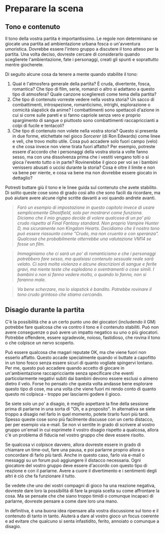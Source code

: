 # Preparare la scena

## Tono e contenuto
Il tono della vostra partita è importantissimo. Le regole non determinano se giocate una partita ad ambientazione urbana fosca o un'avventura umoristica. Dovrebbe essere l'intero gruppo a discutere il tono atteso per la partita. Una volta deciso, dovreste cercare di considerarlo quando sceglierete l'ambientazione, fate i personaggi, creati gli spunti e soprattutto mentre giocherete.

Di seguito alcune cosa da tenere a mente quando stabilite il tono:

1. Qual è l'atmosfera generale della partita? È cruda, divertente, fosca, romantica? Che tipo di film, serie, romanzi o altro si adattano a questo tipo di atmosfera? Quale canzone sceglieresti come tema della partita?
2. Che tipo di contenuto vorreste vedere nella vostra storia? Un sacco di combattimenti, introspezione, romanticismo, intrighi, esplorazione o comicità slapstick da anime? I combattimenti sono spettacoli d'azione in cui si corre sulle pareti e si fanno capriole senza vero e proprio spargimento di sangue o piuttosto sono combattimenti raccapriccianti a colpi di fucile e tentacoli?
3. Che tipo di contenuto non volete nella vostra storia? Questo si presenta in due forme, etichettate nel gioco *Sorcerer* (di Ron Edwards) come linee e veli, che trovo molto utile. Cosa può accadere solo fuori campo (velo) e che cosa invece non viene tirata fuori affatto? Per esempio, potreste essere d'accordo che i personaggi della vostra storia a volte fanno sesso, ma con una dissolvenza prima che i vestiti vengano tolti o si gioca l'evento tutto o in parte? Rovinerebbe il gioco per voi se i bambini venissero abusati o uccisi durante la storia? Cosa è oltre il limite e non va bene per niente, e cosa va bene ma non dovrebbe essere giocato in dettaglio?

Potresti buttare giù il tono e le linee guida sul contenuto che avete stabilito. Di solito queste cose sono di grado così alto che sono facili da ricordare, ma può aiutare avere alcune righe scritte davanti a voi quando andrete avanti.

> *Farò un esempio di impostazione in questo capitolo invece di usare semplicemente Ghostfield, solo per mostrarvi come funziona. Diciamo che il mio gruppo decide di volere qualcosa di un po' più crudo rispetto al Final Fantasy standard. Non proprio Vampire Hunter D, ma sicuramente non Kingdom Hearts. Decidiamo che il nostro tono può essere riassunto come "Crudo, ma non cruento e con speranza". Qualcosa che probabilmente otterrebbe una valutazione VM14 se fosse un film.*

> *Immaginiamo che ci sarà un po' di romanticismo e che i personaggi potrebbero fare sesso, ma qualsiasi contenuto sessuale reale sarà velato. Ci sarà molta violenza e alcune descrizioni di sangue e ferite gravi, ma niente teste che esplodono o sventramenti o cose simili. I bambini o non si fanno vedere molto, o quando lo fanno, non si faranno male.*

> *Va bene scherzare, ma lo slapstick è bandito. Potrebbe rovinare il tono crudo grintoso che stiamo cercando.*

## Disagio durante la partita
C'è la possibilità che a un certo punto uno dei giocatori (includendo il GM) potrebbe fare qualcosa che va contro il tono e il contenuto stabiliti. Può non avere conseguenze o può avere un impatto negatico su uno o più giocatori. Potrebbe offendere, essere sgradevole, noioso, fastidioso, che rovina il tono o che colpisce un nervo scoperto.

Può essere qualcosa che magari reputate OK, ma che viene fuori non esserlo affatto. Questo accade specialmente quando vi buttate a capofitto in un tono fosco senza essere sicuri di quanto vogliate spingervi lontano. Per me, questo può accadere quando accetto di giocare in un'ambientazione raccapricciante senza specificare che eventi particolarmente negativi subiti dai bambini devono essere esclusi o almeno dietro il velo. Forse ho pensato che questa volta andasse bene esplorare questo tipo di cose, ma una volta che viene fuori mi rendo conto di quanto questo mi colpisca - troppo per lasciarmi godere il gioco.

Se siete solo un po' a disagio, è meglio aspettare la fine della sessione prima di parlarne in una sorta di "Oh, e a proposito". In alternativa se siete troppo a disagio nel farlo in quel momento, potete tirarlo fuori più tardi. Spesso queste cose sono più facilmente discusse con un certo distacco, per per esempio via e-mail. Se non vi sentite in grado di scrivere al vostro gruppo un'email in cui esprimete il vostro disagio rispetto a qualcosa, allora c'è un problema di fiducia nel vostro gruppo che deve essere risolto.

Se qualcosa vi colpisce davvero, allora dovreste essere in grado di chiamare un time-out, fare una pausa, e poi parlarne proprio allora o concordare di farlo più tardi. Anche in questo caso, farlo via e-mail o messaggi su un forum può aggiungere il distacco necessaria. Ogni giocatore del vostro gruppo deve essere d'accordo con questo tipo di reazione e con il parlarne. Avere a cuore il divertimento e i sentimenti degli altri è ciò che fa funzionare il tutto.

Se vedete che uno dei vostri compagni di gioco ha una reazione negativa, dovreste dare loro la possibilità di fare la propia scelta su come affrontare la cosa. Ma se pensate che che siano troppo timidi o comunque incapaci di parlarne, dovreste pensare a come dare loro una mano.

In definitiva, è una buona idea ripensare alla vostra discussione sul tono e il contenuto di tanto in tanto. Aiuterà a dare al vostro gioco un focus coerente e ad evitare che qualcuno si senta infastidito, ferito, annoiato o comunque a disagio.

